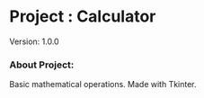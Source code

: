 
# Project : Calculator

Version: 1.0.0

### About Project:
Basic mathematical operations.
Made with Tkinter.